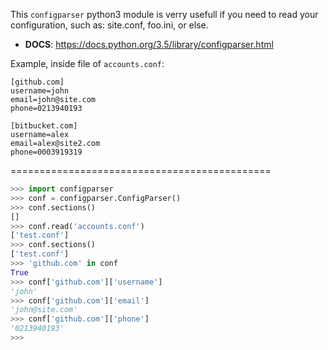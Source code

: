 This `configparser` python3 module is verry usefull if you need 
to read your configuration, such as: site.conf, foo.ini, or else.

* **DOCS**: https://docs.python.org/3.5/library/configparser.html

Example, inside file of `accounts.conf`:

```
[github.com]
username=john
email=john@site.com
phone=0213940193

[bitbucket.com]
username=alex
email=alex@site2.com
phone=0003919319
```

=============================================

```python
>>> import configparser
>>> conf = configparser.ConfigParser()
>>> conf.sections()
[]
>>> conf.read('accounts.conf')
['test.conf']
>>> conf.sections()
['test.conf']
>>> 'github.com' in conf
True
>>> conf['github.com']['username']
'john'
>>> conf['github.com']['email']
'john@site.com'
>>> conf['github.com']['phone']
'0213940193'
>>>
```
